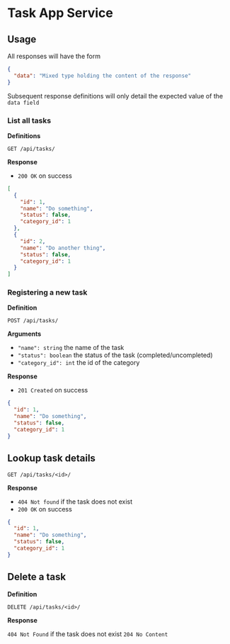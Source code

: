 # Task App Service

## Usage

All responses will have the form

```json
{
  "data": "Mixed type holding the content of the response"
}
```

Subsequent response definitions will only detail the expected value of the `data field`

### List all tasks

**Definitions**

`GET /api/tasks/`

**Response**

- `200 OK` on success

```json
[
  {
    "id": 1,
    "name": "Do something",
    "status": false,
    "category_id": 1
  },
  {
    "id": 2, 
    "name": "Do another thing", 
    "status": false,
    "category_id": 1 
  }
]
```

### Registering a new task

**Definition**

`POST /api/tasks/`

**Arguments**

- `"name": string` the name of the task
- `"status": boolean` the status of the task (completed/uncompleted)
- `"category_id": int` the id of the category

**Response**

- `201 Created` on success

```json
{
  "id": 1,
  "name": "Do something",
  "status": false,
  "category_id": 1
}
```

## Lookup task details

`GET /api/tasks/<id>/`

**Response**

- `404 Not found` if the task does not exist
- `200 OK` on success

```json
{
  "id": 1,
  "name": "Do something",
  "status": false,
  "category_id": 1
}
```

## Delete a task

**Definition**

`DELETE /api/tasks/<id>/`

**Response**

`404 Not Found` if the task does not exist
`204 No Content` 